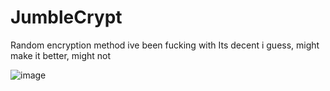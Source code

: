 # JumbleCrypt
Random encryption method ive been fucking with
Its decent i guess, might make it better, might not

![image](https://user-images.githubusercontent.com/88116907/185265034-0ed6e11c-1562-4bb4-a3a0-6a821087ccdb.png)
